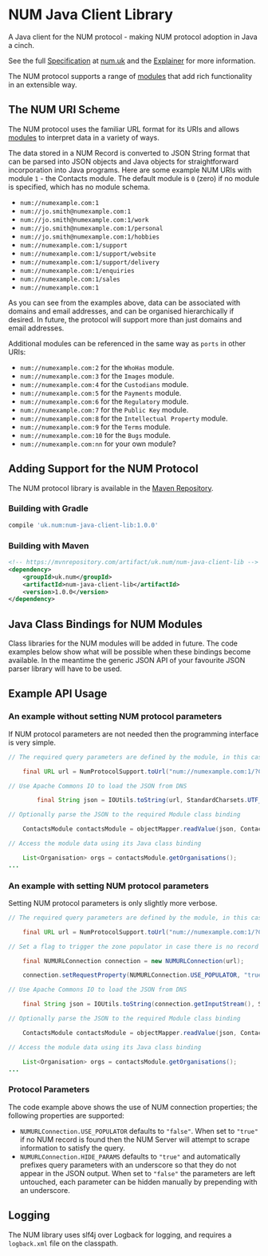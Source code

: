 # NUM Java Client Library
A Java client for the NUM protocol - making NUM protocol adoption in Java a cinch.

See the full [Specification](https://www.num.uk/specification) at [num.uk](num.uk) and the [Explainer](https://www.num.uk/explainer) for more information.

The NUM protocol supports a range of [modules](https://www.num.uk/modules) that add rich functionality in an extensible way.

## The NUM URI Scheme

The NUM protocol uses the familiar URL format for its URIs and allows [modules](https://www.num.uk/modules) to interpret data in a variety of ways.

The data stored in a NUM Record is converted to JSON String format that can be parsed into JSON objects and Java
objects for straightforward incorporation into Java programs. Here are some example NUM URIs with module `1` - the Contacts module. The default module is `0` (zero) if no module is specified, which has no module schema.
- `num://numexample.com:1`
- `num://jo.smith@numexample.com:1`
- `num://jo.smith@numexample.com:1/work`
- `num://jo.smith@numexample.com:1/personal`
- `num://jo.smith@numexample.com:1/hobbies`
- `num://numexample.com:1/support`
- `num://numexample.com:1/support/website`
- `num://numexample.com:1/support/delivery`
- `num://numexample.com:1/enquiries`
- `num://numexample.com:1/sales`
- `num://numexample.com:1`

As you can see from the examples above, data can be associated with domains and email addresses, and can be organised hierarchically if desired. In future, the protocol will support more than just domains and email addresses.

Additional modules can be referenced in the same way as `ports` in other URIs:
- `num://numexample.com:2` for the `WhoHas` module.
- `num://numexample.com:3` for the `Images` module.
- `num://numexample.com:4` for the `Custodians` module.
- `num://numexample.com:5` for the `Payments` module.
- `num://numexample.com:6` for the `Regulatory` module.
- `num://numexample.com:7` for the `Public Key` module.
- `num://numexample.com:8` for the `Intellectual Property` module.
- `num://numexample.com:9` for the `Terms` module.
- `num://numexample.com:10` for the `Bugs` module.
- `num://numexample.com:nn` for your own module?
 
## Adding Support for the NUM Protocol
The NUM protocol library is available in the [Maven Repository](https://mvnrepository.com/artifact/uk.num/num-java-client-lib).
### Building with Gradle
```groovy
compile 'uk.num:num-java-client-lib:1.0.0'
```
### Building with Maven
```xml
<!-- https://mvnrepository.com/artifact/uk.num/num-java-client-lib -->
<dependency>
    <groupId>uk.num</groupId>
    <artifactId>num-java-client-lib</artifactId>
    <version>1.0.0</version>
</dependency>
```
## Java Class Bindings for NUM Modules
Class libraries for the NUM modules will be added in future. The code examples below show what will be possible when these bindings become available. In the meantime the generic JSON API of your favourite JSON parser library will have to be used.
## Example API Usage
### An example without setting NUM protocol parameters
If NUM protocol parameters are not needed then the programming interface is very simple.
```java
// The required query parameters are defined by the module, in this case module 1 - Contacts

    final URL url = NumProtocolSupport.toUrl("num://numexample.com:1/?C=gb&L=en");

// Use Apache Commons IO to load the JSON from DNS

        final String json = IOUtils.toString(url, StandardCharsets.UTF_8);

// Optionally parse the JSON to the required Module class binding

    ContactsModule contactsModule = objectMapper.readValue(json, ContactsModule.class);

// Access the module data using its Java class binding

    List<Organisation> orgs = contactsModule.getOrganisations();
...
```
### An example with setting NUM protocol parameters
Setting NUM protocol parameters is only slightly more verbose.
```java
// The required query parameters are defined by the module, in this case module 1 - Contacts

    final URL url = NumProtocolSupport.toUrl("num://numexample.com:1/?C=gb&L=en");

// Set a flag to trigger the zone populator in case there is no record available.

    final NUMURLConnection connection = new NUMURLConnection(url);

    connection.setRequestProperty(NUMURLConnection.USE_POPULATOR, "true");

// Use Apache Commons IO to load the JSON from DNS

    final String json = IOUtils.toString(connection.getInputStream(), StandardCharsets.UTF_8);

// Optionally parse the JSON to the required Module class binding

    ContactsModule contactsModule = objectMapper.readValue(json, ContactsModule.class);

// Access the module data using its Java class binding

    List<Organisation> orgs = contactsModule.getOrganisations();
...
```
### Protocol Parameters
The code example above shows the use of NUM connection properties; the following properties are supported:

- `NUMURLConnection.USE_POPULATOR` defaults to `"false"`. When set to `"true"` if no NUM record is found then the NUM Server will attempt to scrape information to satisfy the query.
- `NUMURLConnection.HIDE_PARAMS` defaults to `"true"` and automatically prefixes query parameters with an underscore so that they do not appear in the JSON output. When set to `"false"` the parameters are left untouched, each parameter can be hidden manually by prepending with an underscore. 

## Logging

The NUM library uses slf4j over Logback for logging, and requires a `logback.xml` file on the classpath.
